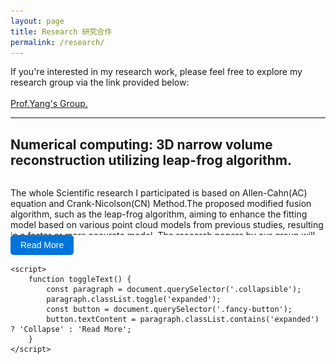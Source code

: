 ```yaml
---
layout: page
title: Research 研究合作
permalink: /research/
---
```


<p>
If you're interested in my research work, please feel free to explore my research group via the link provided below:
<br/>
<br/>
<a href="https://cfdyang521.github.io/year-archive/">Prof.Yang's Group.</a>
</p>

---

<html lang="en">
<head>
    <meta charset="UTF-8">
    <meta name="viewport" content="width=device-width, initial-scale=1.0">
    <style>
        .collapsible {
            max-height: 90px;
            overflow: hidden;
            transition: max-height 0.3s ease;
        }
        .expanded {
            max-height: none;
        }
        .fancy-button {
        background-color: #0074D9; 
        color: #FFFFFF;
        border: none;
        padding: 8px 16px;
        border-radius: 5px;
        font-size: 14px; 
        cursor: pointer;
        transition: background-color 0.3s ease;
    }
    .fancy-button:hover {
        background-color: #0056A0; 
    }
    </style>
</head>
<body>
    <h2>Numerical computing: 3D narrow volume reconstruction utilizing leap-frog algorithm.</h2>
    <div class="collapsible">
        <p>
            The whole Scientific research I participated is based on Allen-Cahn(AC) equation and Crank-Nicolson(CN) Method.The proposed modified fusion algorithm, such as the leap-frog algorithm, aiming to enhance the fitting model based on various point cloud models from previous studies, resulting in a faster or more accurate model. The research papers by our group will outline requirements for energy stability, numerical robustness, and code operability of the model.<br/> 
        <br/> 
            我目前参与之科研項目基于Allen-Cahn(AC)方程與Crank-Nicolson(CN)方法。根據不同的點雲模型，我們提出了一種修正後的融合改良算法(如leap-frog algorithm)可以在前人的研究上更加精進我們的擬合模型，從而擁有更快的或更精確的模型。
課題組的研究論文將會對模型的能量穩定性、數值魯棒性以及代碼實操性提出要求。<br/> 
        <br/>
            • The key equations in our essays are:<br/>
            $$
            \begin{equation}
            \small
            \frac{\phi^{n+1}_{ijk}-\phi^{n}_{ijk}}{ \Delta t} = -g(x)_{ijk}\mu^{n+\frac{1}{2}}_{ijk}    \\
            \mu^{n+\frac{1}{2}}_{ijk} = H^{\ast}_{ijk} \cdot \frac{F^{\prime}(\phi^{\ast}_{ijk})}{\varepsilon^{2}} - \frac{1}{2}(\Delta_{d}\phi^{n+1}_{ijk}+\Delta_{d}\phi^{n}_{ijk})+S(\frac{\phi^{n+1}_{ijk} + \phi^{n}_{ijk}}{2} - \phi^{\ast}_{ijk})
            \end{equation}
            $$
        <br/> 
            Below are some of the thesis results:
        <br/> 
        </p>
            <p style="text-align: center;">
            <img src="/images/research/point_disk3.png" alt="pointcloud_disk"><br/>
            I. The point cloud of a Disk.
            </p>
        <br/>
            <p style="text-align: center;">
            <img src="/images/research/point_tea.png" alt="pointcloud_tea"><br/>
            II. The point cloud of a Teapot.
            </p>
        <br/>
            <p style="text-align: center;">
            <img src="/images/research/disk1.png" alt="disk"><br/>
            III. The reconstruction of Disk we obtained.
            </p>
        <br/>            
            <p style="text-align: center;">
            <img src="/images/research/tea.png" alt="tea"><br/>
            IV. The reconstruction of Teapot we obtained.
            </p>
        <br/>
            <p style="text-align: center;">
            <img src="/images/research/GoldenDragon.png" alt="GD"><br/>
            V. The reconstruction of a Golden Dragon we obtained.
            </p>
        <br/>
<br/> 
(Warning: Please note that our papers are not yet public! Please do not distribute these results without permission! I reserve the right to pursue legal action.)<br/> 
<br/> 
(警告:請注意，目前論文尚未公開！閣下請勿未經允許私自傳播此結果！本人保留依法追究責任之權利。)
    </div>
    <button class="fancy-button" onclick="toggleText()">Read More</button>

    <script>
        function toggleText() {
            const paragraph = document.querySelector('.collapsible');
            paragraph.classList.toggle('expanded');
            const button = document.querySelector('.fancy-button');
            button.textContent = paragraph.classList.contains('expanded') ? 'Collapse' : 'Read More';
        }
    </script>
</body>
</html>





